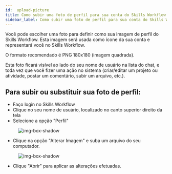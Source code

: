 ```yaml
---
id:  upload-picture
title: Como subir uma foto de perfil para sua conta do Skills Workflow
sidebar_label: Como subir uma foto de perfil para sua conta do Skills Workflow (V2)
---
```


Você pode escolher uma foto para definir como sua imagem de perfil do Skills Workflow. Esta imagem será usada como ícone da sua conta e representará você no Skills Workflow.

O formato recomendado é PNG 180x180 (imagem quadrada).

Esta foto ficará visível ao lado do seu nome de usuário na lista do chat, e toda vez que você fizer uma ação no sistema (criar/editar um projeto ou atividade, postar um comentário, subir um arquivo, etc.).

## Para subir ou substituir sua foto de perfil:


- Faço login no Skills Workflow
- Clique no seu nome de usuário, localizado no canto superior direito da tela
- Selecione a opção "Perfil"

<figure>

![img-box-shadow](/img/integrations/upload-picture1.png)
<figcaption></figcaption>
</figure>

- Clique na opção "Alterar Imagem" e suba um arquivo do seu computador.


<figure>

![img-box-shadow](/img/integrations/upload-picture2.png)
<figcaption></figcaption>
</figure>

- Clique "Abrir" para aplicar as alterações efetuadas.